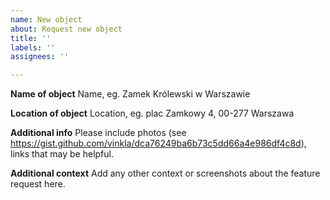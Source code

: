```yaml
---
name: New object
about: Request new object
title: ''
labels: ''
assignees: ''

---
```


**Name of object**
Name, eg. Zamek Królewski w Warszawie

**Location of object**
Location, eg. plac Zamkowy 4, 00-277 Warszawa

**Additional info**
Please include photos (see https://gist.github.com/vinkla/dca76249ba6b73c5dd66a4e986df4c8d), links that may be helpful.

**Additional context**
Add any other context or screenshots about the feature request here.
